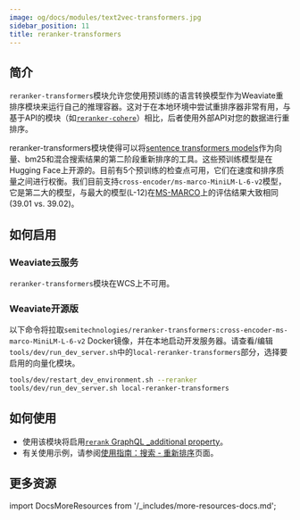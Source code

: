 ```yaml
---
image: og/docs/modules/text2vec-transformers.jpg
sidebar_position: 11
title: reranker-transformers
---
```


## 简介

`reranker-transformers`模块允许您使用预训练的语言转换模型作为Weaviate重排序模块来运行自己的推理容器。这对于在本地环境中尝试重排序器非常有用，与基于API的模块（如[`reranker-cohere`](./reranker-cohere.md)）相比，后者使用外部API对您的数据进行重排序。

reranker-transformers模块使得可以将[sentence transformers models](https://www.sbert.net/docs/pretrained_cross-encoders.html)作为向量、bm25和混合搜索结果的第二阶段重新排序的工具。这些预训练模型是在Hugging Face上开源的。目前有5个预训练的检查点可用，它们在速度和排序质量之间进行权衡。我们目前支持`cross-encoder/ms-marco-MiniLM-L-6-v2`模型，它是第二大的模型，与最大的模型(L-12)在[MS-MARCO](https://microsoft.github.io/msmarco/)上的评估结果大致相同(39.01 vs. 39.02)。

## 如何启用

### Weaviate云服务

`reranker-transformers`模块在WCS上不可用。<!-- TODO: 检查 -->

### Weaviate开源版

以下命令将拉取`semitechnologies/reranker-transformers:cross-encoder-ms-marco-MiniLM-L-6-v2` Docker镜像，并在本地启动开发服务器。请查看/编辑`tools/dev/run_dev_server.sh`中的`local-reranker-transformers`部分，选择要启用的向量化模块。

```bash
tools/dev/restart_dev_environment.sh --reranker
tools/dev/run_dev_server.sh local-reranker-transformers
```


## 如何使用

- 使用该模块将启用[`rerank` GraphQL _additional property](../../api/graphql/additional-properties.md#rerank)。
- 有关使用示例，请参阅[使用指南：搜索 - 重新排序](../../search/rerank.md)页面。


## 更多资源

import DocsMoreResources from '/_includes/more-resources-docs.md';

<DocsMoreResources />